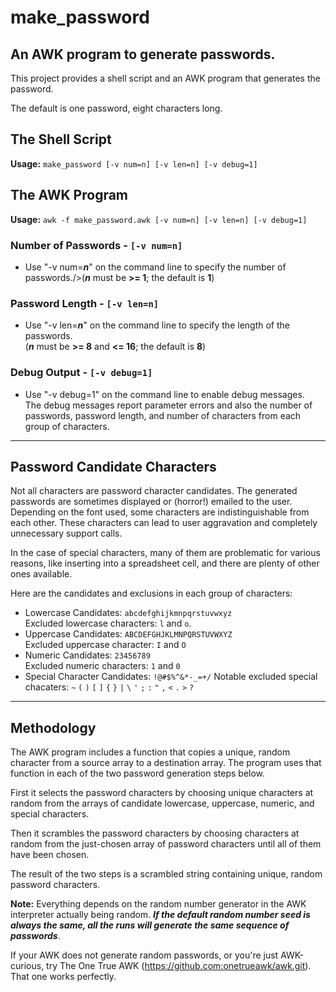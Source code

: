 # make_password

## An AWK program to generate passwords.

This project provides a shell script and an AWK program that generates the password.

The default is one password, eight characters long.  

## The Shell Script

**Usage:** `make_password [-v num=n] [-v len=n] [-v debug=1]`

## The AWK Program

**Usage:** `awk -f make_password.awk [-v num=n] [-v len=n] [-v debug=1]`

### Number of Passwords - `[-v num=n]`

* Use "-v num=***n***" on the command line to specify the number of passwords./>(***n*** must be **>= 1**; the default is **1**)

### Password Length - `[-v len=n]`

* Use "-v len=***n***" on the command line to specify the length of the passwords.<br />(***n*** must be **>= 8** and **<= 16**; the default is **8**)

### Debug Output - `[-v debug=1]`

* Use "-v debug=1" on the command line to enable debug messages.<br />The debug messages report parameter errors and also the number of passwords, password length, and number of characters from each group of characters.

<hr />

## Password Candidate Characters

Not all characters are password character candidates.  The generated passwords are sometimes displayed or (horror!) emailed to the user.  Depending on the font used, some characters are indistinguishable from each other.  These characters can lead to user aggravation and completely unnecessary support calls.

In the case of special characters, many of them are problematic for various reasons, like inserting into a spreadsheet cell, and there are plenty of other ones available.

Here are the candidates and exclusions in each group of characters:

* Lowercase Candidates: `abcdefghijkmnpqrstuvwxyz`<br /> Excluded lowercase characters: `l` and `o`.
* Uppercase Candidates: `ABCDEFGHJKLMNPQRSTUVWXYZ`<br /> Excluded uppercase character: `I` and `O`  
* Numeric Candidates: `23456789`<br />  Excluded numeric characters: `1` and `0` 
* Special Character Candidates: `!@#$%^&*-_=+/`
  Notable excluded special chacaters: `~` `(` `)` `[` `]` `{` `}` `|` `\` `'`  `;` `:` `"` `,` `<` `.` `>` `?`

<hr />

## Methodology

The AWK program includes a function that copies a unique, random character from a source array to a destination array.  The program uses that function in each of the two password generation steps below.  

First it selects the password characters by choosing unique characters at random from the arrays of candidate lowercase, uppercase, numeric, and special characters.

Then it scrambles the password characters by choosing characters at random from the just-chosen array of password characters until all of them have been chosen. 

The result of the two steps is a scrambled string containing unique, random password characters.

**Note:** Everything depends on the random number generator in the AWK interpreter actually being random.  ***If the default random number seed is always the same, all the runs will generate the same sequence of passwords***.  

If your AWK does not generate random passwords, or you're just AWK-curious, try The One True AWK (https://github.com:onetrueawk/awk.git).  That one works perfectly.

